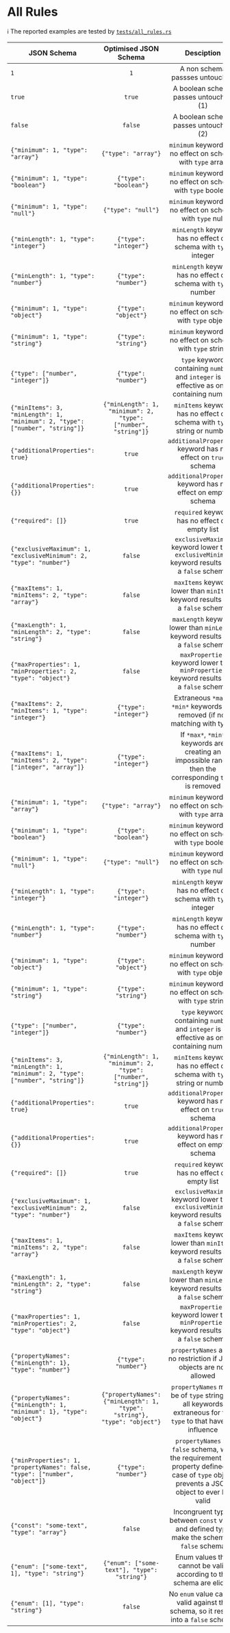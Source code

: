 # All Rules

:information_source: The reported examples are tested by [`tests/all_rules.rs`](https://github.com/macisamuele/jsonschema-equivalent/blob/master/tests/all_rules.rs)

<!--
    Please do not change the strucutre of the table and/or introduce pipes (`|`) in the table rows.
    Pipes are allowed/required only to read the line.

    This is required as we're verifying the examples via the test.

    Few extra notes:
    * Do not modify/remove the TABLE START and END comment lines
    * Each example should be reported on a single line
      (as the test process the input line by line)
    * Ensure that the JSON Schema are wrapped by backquotes (`)
      due to syntax highlighting
-->
<!-- TABLE START -->
| JSON Schema | Optimised JSON Schema | Desciption |
|-|:-:|:-:|
| `1` | `1` | A non schema passses untouched |
| `true` | `true` | A boolean schema passes untouched (1) |
| `false` | `false` | A boolean schema passes untouched (2) |
| `{"minimum": 1, "type": "array"}` | `{"type": "array"}` | `minimum` keyword has no effect on schema with `type` array |
| `{"minimum": 1, "type": "boolean"}` | `{"type": "boolean"}` | `minimum` keyword has no effect on schema with `type` boolean |
| `{"minimum": 1, "type": "null"}` | `{"type": "null"}` | `minimum` keyword has no effect on schema with `type` null |
| `{"minLength": 1, "type": "integer"}` | `{"type": "integer"}` | `minLength` keyword has no effect on schema with `type` integer |
| `{"minLength": 1, "type": "number"}` | `{"type": "number"}` | `minLength` keyword has no effect on schema with `type` number |
| `{"minimum": 1, "type": "object"}` | `{"type": "object"}` | `minimum` keyword has no effect on schema with `type` object |
| `{"minimum": 1, "type": "string"}` | `{"type": "string"}` | `minimum` keyword has no effect on schema with `type` string |
| `{"type": ["number", "integer"]}` | `{"type": "number"}` | `type` keyword containing `number` and `integer` is as effective as only containing number |
| `{"minItems": 3, "minLength": 1, "minimum": 2, "type": ["number", "string"]}` | `{"minLength": 1, "minimum": 2, "type": ["number", "string"]}` | `minItems` keyword has no effect on schema with `type` string or number |
| `{"additionalProperties": true}` | `true` | `additionalProperties` keyword has no effect on `true` schema |
| `{"additionalProperties": {}}` | `true` | `additionalProperties` keyword has no effect on empty schema |
| `{"required": []}` | `true` | `required` keyword has no effect on empty list |
| `{"exclusiveMaximum": 1, "exclusiveMinimum": 2, "type": "number"}` | `false` | `exclusiveMaximum` keyword lower than `exclusiveMinimum` keyword results into a `false` schema |
| `{"maxItems": 1, "minItems": 2, "type": "array"}` | `false` | `maxItems` keyword lower than `minItems` keyword results into a `false` schema |
| `{"maxLength": 1, "minLength": 2, "type": "string"}` | `false` | `maxLength` keyword lower than `minLength` keyword results into a `false` schema |
| `{"maxProperties": 1, "minProperties": 2, "type": "object"}` | `false` | `maxProperties` keyword lower than `minProperties` keyword results into a `false` schema |
| `{"maxItems": 2, "minItems": 1, "type": "integer"}` | `{"type": "integer"}` | Extraneous `*max*`, `*min*` keywords are removed (if not matching with type) |
| `{"maxItems": 1, "minItems": 2, "type": ["integer", "array"]}` | `{"type": "integer"}` | If `*max*`, `*min*` keywords are creating an impossible range then the corresponding `type` is removed |
| `{"minimum": 1, "type": "array"}` | `{"type": "array"}` | `minimum` keyword has no effect on schema with `type` array |
| `{"minimum": 1, "type": "boolean"}` | `{"type": "boolean"}` | `minimum` keyword has no effect on schema with `type` boolean |
| `{"minimum": 1, "type": "null"}` | `{"type": "null"}` | `minimum` keyword has no effect on schema with `type` null |
| `{"minLength": 1, "type": "integer"}` | `{"type": "integer"}` | `minLength` keyword has no effect on schema with `type` integer |
| `{"minLength": 1, "type": "number"}` | `{"type": "number"}` | `minLength` keyword has no effect on schema with `type` number |
| `{"minimum": 1, "type": "object"}` | `{"type": "object"}` | `minimum` keyword has no effect on schema with `type` object |
| `{"minimum": 1, "type": "string"}` | `{"type": "string"}` | `minimum` keyword has no effect on schema with `type` string |
| `{"type": ["number", "integer"]}` | `{"type": "number"}` | `type` keyword containing `number` and `integer` is as effective as only containing number |
| `{"minItems": 3, "minLength": 1, "minimum": 2, "type": ["number", "string"]}` | `{"minLength": 1, "minimum": 2, "type": ["number", "string"]}` | `minItems` keyword has no effect on schema with `type` string or number |
| `{"additionalProperties": true}` | `true` | `additionalProperties` keyword has no effect on `true` schema |
| `{"additionalProperties": {}}` | `true` | `additionalProperties` keyword has no effect on empty schema |
| `{"required": []}` | `true` | `required` keyword has no effect on empty list |
| `{"exclusiveMaximum": 1, "exclusiveMinimum": 2, "type": "number"}` | `false` | `exclusiveMaximum` keyword lower than `exclusiveMinimum` keyword results into a `false` schema |
| `{"maxItems": 1, "minItems": 2, "type": "array"}` | `false` | `maxItems` keyword lower than `minItems` keyword results into a `false` schema |
| `{"maxLength": 1, "minLength": 2, "type": "string"}` | `false` | `maxLength` keyword lower than `minLength` keyword results into a `false` schema |
| `{"maxProperties": 1, "minProperties": 2, "type": "object"}` | `false` | `maxProperties` keyword lower than `minProperties` keyword results into a `false` schema |
| `{"propertyNames": {"minLength": 1}, "type": "number"}` | `{"type": "number"}` | `propertyNames` adds no restriction if JSON objects are not allowed |
| `{"propertyNames": {"minLength": 1, "minimum": 1}, "type": "object"}` | `{"propertyNames": {"minLength": 1, "type": "string"}, "type": "object"}` | `propertyNames` must be of `type` string, so all keywords extraneous for the `type` to that have no influence |
| `{"minProperties": 1, "propertyNames": false, "type": ["number", "object"]}` | `{"type": "number"}` | `propertyNames` as `false` schema, with the requirement of a property defined in case of `type` object prevents a JSON object to ever be valid |
| `{"const": "some-text", "type": "array"}` | `false` | Incongruent types between `const` value and defined type make the schema a `false` schema |
| `{"enum": ["some-text", 1], "type": "string"}` | `{"enum": ["some-text"], "type": "string"}` | Enum values that cannot be valid according to the schema are elided |
| `{"enum": [1], "type": "string"}` | `false` | No `enum` value can be valid against the schema, so it results into a `false` schema |
<!-- TABLE END -->
